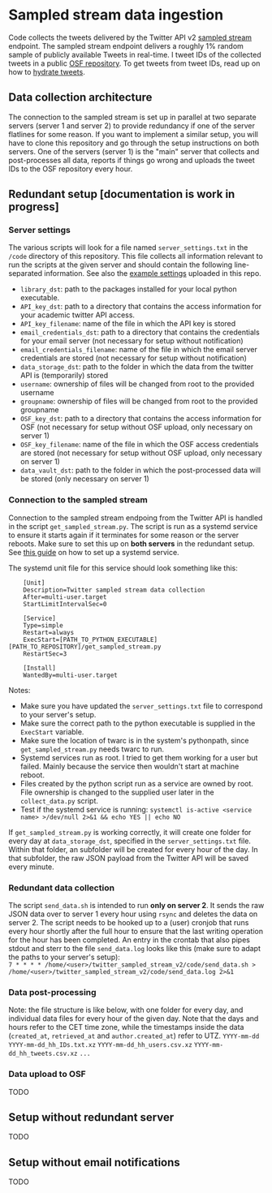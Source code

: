 # Sampled stream data ingestion
Code collects the tweets delivered by the Twitter API v2 [sampled stream](https://developer.twitter.com/en/docs/twitter-api/tweets/volume-streams/introduction) endpoint. The sampled stream endpoint delivers a roughly 1% random sample of publicly available Tweets in real-time. I tweet IDs of the collected tweets in a public [OSF repository](https://osf.io/dqx39/). To get tweets from tweet IDs, read up on how to [hydrate tweets](https://twarc-project.readthedocs.io/en/latest/twarc2_en_us/#hydrate).

## Data collection architecture
The connection to the sampled stream is set up in parallel at two separate servers (server 1 and server 2) to provide redundancy if one of the server flatlines for some reason. If you want to implement a similar setup, you will have to clone this repository and go through the setup instructions on both servers. One of the servers (server 1) is the "main" server that collects and post-processes all data, reports if things go wrong and uploads the tweet IDs to the OSF repository every hour.  

## Redundant setup [documentation is work in progress]
### Server settings
The various scripts will look for a file named `server_settings.txt` in the `/code` directory of this repository. This file collects all information relevant to run the scripts at the given server and should contain the following line-separated information. See also the [example settings](https://github.com/JanaLasser/twitter_sampled_stream_v2/blob/main/code/server_settings.txt) uploaded in this repo.

* `library_dst`: path to the packages installed for your local python executable.
* `API_key_dst`: path to a directory that contains the access information for your academic twitter API access. 
* `API_key_filename`: name of the file in which the API key is stored
* `email_credentials_dst`: path to a directory that contains the credentials for your email server (not necessary for setup without notification)
* `email_credentials_filename`: name of the file in which the email server credentials are stored (not necessary for setup without notification)
* `data_storage_dst`: path to the folder in which the data from the twitter API is (temporarily) stored
* `username`: ownership of files will be changed from root to the provided username
* `groupname`: ownership of files will be changed from root to the provided groupname
* `OSF_key_dst`: path to a directory that contains the access information for OSF (not necessary for setup without OSF upload, only necessary on server 1)
* `OSF_key_filename`: name of the file in which the OSF access credentials are stored (not necessary for setup without OSF upload, only necessary on server 1)
* `data_vault_dst`: path to the folder in which the post-processed data will be stored (only necessary on server 1)

### Connection to the sampled stream
Connection to the sampled stream endpoing from the Twitter API is handled in the script `get_sampled_stream.py`.
The script is run as a systemd service to ensure it starts again if it terminates for some reason or the server reboots. Make sure to set this up on **both servers** in the redundant setup. See [this guide](https://medium.com/codex/setup-a-python-script-as-a-service-through-systemctl-systemd-f0cc55a42267) on how to set up a systemd service.

The systemd unit file for this service should look something like this:

```
    [Unit]
    Description=Twitter sampled stream data collection
    After=multi-user.target
    StartLimitIntervalSec=0

    [Service]
    Type=simple
    Restart=always
    ExecStart=[PATH_TO_PYTHON_EXECUTABLE] [PATH_TO_REPOSITORY]/get_sampled_stream.py
    RestartSec=3

    [Install]
    WantedBy=multi-user.target
```

Notes:
* Make sure you have updated the `server_settings.txt` file to correspond to your server's setup.
* Make sure the correct path to the python executable is supplied in the `ExecStart` variable.
* Make sure the location of twarc is in the system's pythonpath, since `get_sampled_stream.py` needs twarc to run.
* Systemd services run as root. I tried to get them working for a user but failed. Mainly because the service then wouldn't start at machine reboot.
* Files created by the python script run as a service are owned by root. File ownership is changed to the supplied user later in the `collect_data.py` script.
* Test if the systemd service is running: `systemctl is-active <service name> >/dev/null 2>&1 && echo YES || echo NO`

If `get_sampled_stream.py` is working correctly, it will create one folder for every day at `data_storage_dst`, specified in the `server_settings.txt` file. Within that folder, an subfolder will be created for every hour of the day. In that subfolder, the raw JSON payload from the Twitter API will be saved every minute.
    
### Redundant data collection
The script `send_data.sh` is intended to run **only on server 2**. It sends the raw JSON data over to server 1 every hour using `rsync` and deletes the data on server 2. The script needs to be hooked up to a (user) cronjob that runs every hour shortly after the full hour to ensure that the last writing operation for the hour has been completed. An entry in the crontab that also pipes stdout and sterr to the file `send_data.log` looks like this (make sure to adapt the paths to your server's setup):  
`7 * * * * /home/<user>/twitter_sampled_stream_v2/code/send_data.sh > /home/<user>/twitter_sampled_stream_v2/code/send_data.log 2>&1`
    
    
### Data post-processing
Note: the file structure is like below, with one folder for every day, and individual data files for every hour of the given day. Note that the days and hours refer to the CET time zone, while the timestamps inside the data (`created_at`, `retrieved_at` and `author.created_at`) refer to UTZ.
`YYYY-mm-dd`
    `YYYY-mm-dd_hh_IDs.txt.xz`
    `YYYY-mm-dd_hh_users.csv.xz`
    `YYYY-mm-dd_hh_tweets.csv.xz`
    `...`

### Data upload to OSF
TODO

## Setup without redundant server
TODO

## Setup without email notifications
TODO
